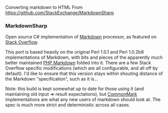 Converting markdown to HTML
From https://github.com/StackExchange/MarkdownSharp

### MarkdownSharp

Open source C# implementation of [Markdown](https://daringfireball.net/projects/markdown/) processor, as featured on [Stack Overflow](https://stackoverflow.com/).

This port is based heavily on the original Perl 1.0.1 and Perl 1.0.2b8 implementations of Markdown, with bits and pieces of the apparently much better maintained [PHP Markdown](https://michelf.ca/projects/php-markdown/) folded into it. There are a few Stack Overflow specific modifications (which are all configurable, and all off by default). I'd like to ensure that this version stays within shouting distance of the Markdown "specification", such as it is...

Note: this build is kept somewhat up to date for those using it (and maintaining old input => result expectations), but [CommonMark](https://commonmark.org/) implementations are what any new users of markdown should look at. The spec is much more strict and deterministic across all cases.